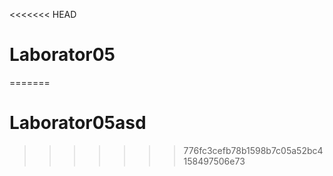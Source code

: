 <<<<<<< HEAD
# Laborator05
=======
# Laborator05asd
>>>>>>> 776fc3cefb78b1598b7c05a52bc4158497506e73
